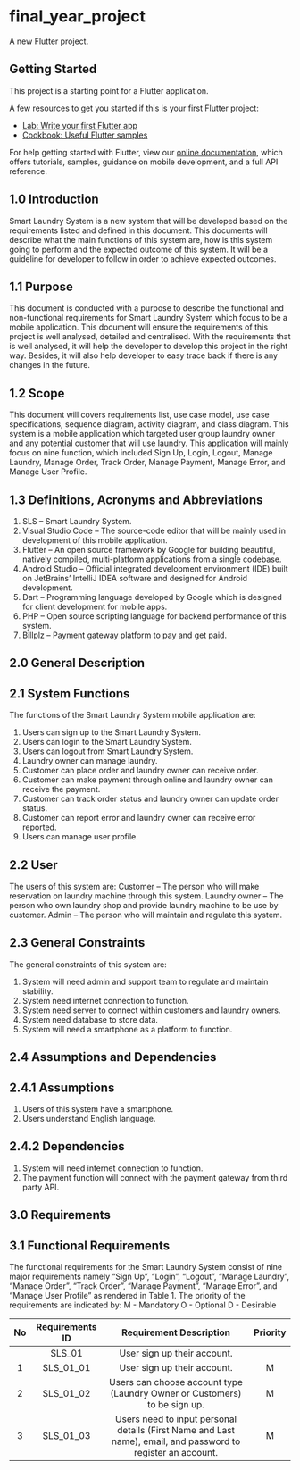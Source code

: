 # final_year_project

A new Flutter project.

## Getting Started

This project is a starting point for a Flutter application.

A few resources to get you started if this is your first Flutter project:

- [Lab: Write your first Flutter app](https://flutter.dev/docs/get-started/codelab)
- [Cookbook: Useful Flutter samples](https://flutter.dev/docs/cookbook)

For help getting started with Flutter, view our
[online documentation](https://flutter.dev/docs), which offers tutorials,
samples, guidance on mobile development, and a full API reference.

## 1.0 Introduction

Smart Laundry System is a new system that will be developed based on the requirements listed and defined in this document. This documents will describe what the main functions of this system are, how is this system going to perform and the expected outcome of this system. It will be a guideline for developer to follow in order to achieve expected outcomes. 
 

## 1.1 Purpose
This document is conducted with a purpose to describe the functional and non-functional requirements for Smart Laundry System which focus to be a mobile application. This document will ensure the requirements of this project is well analysed, detailed and centralised. With the requirements that is well analysed, it will help the developer to develop this project in the right way. Besides, it will also help developer to easy trace back if there is any changes in the future. 


## 1.2 Scope
This document will covers requirements list, use case model, use case specifications, sequence diagram, activity diagram, and class diagram. This system is a mobile application which targeted user group laundry owner and any potential customer that will use laundry. This application will mainly focus on nine function, which included Sign Up, Login, Logout, Manage Laundry, Manage Order, Track Order, Manage Payment, Manage Error, and Manage User Profile.


## 1.3  Definitions, Acronyms and Abbreviations 
1. SLS – Smart Laundry System. 
2. Visual Studio Code – The source-code editor that will be mainly used in development of this mobile application.  
3. Flutter – An open source framework by Google for building beautiful, natively compiled, multi-platform applications from a single codebase. 
4. Android Studio – Official integrated development environment (IDE) built on JetBrains’ IntelliJ IDEA software and designed for Android development. 
5.  Dart – Programming language developed by Google which is designed for client development for mobile apps. 
6. PHP – Open source scripting language for backend performance of this system. 
7. Billplz – Payment gateway platform to pay and get paid. 


## 2.0 General Description
## 2.1 System Functions
The functions of the Smart Laundry System mobile application are: 
1. Users can sign up to the Smart Laundry System. 
2. Users can login to the Smart Laundry System. 
3. Users can logout from Smart Laundry System. 
4. Laundry owner can manage laundry. 
5. Customer can place order and laundry owner can receive order. 
6. Customer can make payment through online and laundry owner can receive the payment. 
7. Customer can track order status and laundry owner can update order status. 
8. Customer can report error and laundry owner can receive error reported. 
9. Users can manage user profile. 


## 2.2 User
The users of this system are:
Customer – The person who will make reservation on laundry machine through this system. 
Laundry owner – The person who own laundry shop and provide laundry machine to be use by customer. 
Admin – The person who will maintain and regulate this system.
 

## 2.3 General Constraints
The general constraints of this system are: 
1. System will need admin and support team to regulate and maintain stability. 
2. System need internet connection to function. 
3. System need server to connect within customers and laundry owners. 
4. System need database to store data. 
5. System will need a smartphone as a platform to function. 
 

## 2.4 Assumptions and Dependencies
## 2.4.1 Assumptions
1. Users of this system have a smartphone.
2. Users understand English language.

## 2.4.2 Dependencies
1. System will need internet connection to function.
2. The payment function will connect with the payment gateway from third party API. 


## 3.0 Requirements
## 3.1 Functional Requirements
The functional requirements for the Smart Laundry System consist of nine major requirements namely “Sign Up”, “Login”, “Logout”, “Manage Laundry”, “Manage Order”, “Track Order”, “Manage Payment”, “Manage Error”, and “Manage User Profile” as rendered in Table 1. The priority of the requirements are indicated by: 
M - Mandatory
O - Optional
D - Desirable

|  No  | Requirements ID |  Requirement Description   |  Priority  |
| :--: | :-------------: | :------------------------: | :--------: |
|      |SLS_01           |User sign up their account. |  |
|   1  |SLS_01_01        |User sign up their account. | M |
|   2  |SLS_01_02        |Users can choose account type (Laundry Owner or Customers) to be sign up.    | M |
|   3  |SLS_01_03        |Users need to input personal details (First Name and Last name), email, and password to register an account.    | M |
 
 
